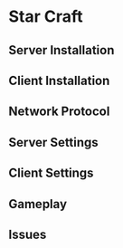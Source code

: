 # Star Craft

## Server Installation  
## Client Installation  
## Network Protocol 
## Server Settings  
## Client Settings  
## Gameplay    
## Issues  
